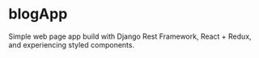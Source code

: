 # blogApp

Simple web page app build with Django Rest Framework, React + Redux, and experiencing styled components.

